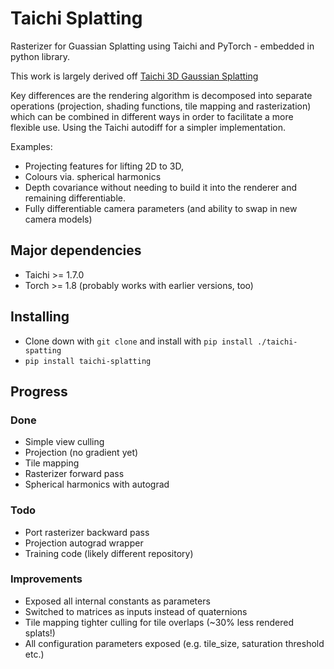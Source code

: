 # Taichi Splatting

Rasterizer for Guassian Splatting using Taichi and PyTorch - embedded in python library. 

This work is largely derived off [Taichi 3D Gaussian Splatting](https://github.com/wanmeihuali/taichi_3d_gaussian_splatting)

Key differences are the rendering algorithm is decomposed into separate operations (projection, shading functions, tile mapping and rasterization) which can be combined in different ways in order to facilitate a more flexible use. Using the Taichi autodiff for a simpler implementation. 

Examples:
  * Projecting features for lifting 2D to 3D,
  * Colours via. spherical harmonics
  * Depth covariance without needing to build it into the renderer and remaining differentiable.
  * Fully differentiable camera parameters (and ability to swap in new camera models)

## Major dependencies

* Taichi >= 1.7.0
* Torch >= 1.8 (probably works with earlier versions, too)

## Installing

* Clone down with `git clone` and install with `pip install ./taichi-spatting`
* `pip install taichi-splatting`

## Progress

### Done
* Simple view culling 
* Projection (no gradient yet)
* Tile mapping 
* Rasterizer forward pass
* Spherical harmonics with autograd

### Todo
* Port rasterizer backward pass
* Projection autograd wrapper
* Training code (likely different repository)

### Improvements

* Exposed all internal constants as parameters
* Switched to matrices as inputs instead of quaternions
* Tile mapping tighter culling for tile overlaps (~30% less rendered splats!)
* All configuration parameters exposed (e.g. tile_size, saturation threshold etc.)




